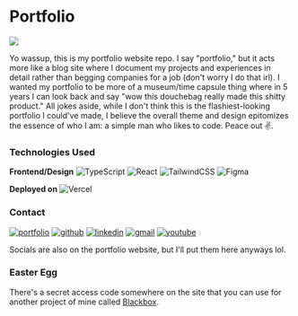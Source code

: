 # Portfolio

[![](https://img.shields.io/badge/Website-100000?style=for-the-badge&logo=&logoColor=white&labelColor=black&color=black)](https://warrenwu.vercel.app/)

Yo wassup, this is my portfolio website repo. I say "portfolio," but it acts more like a blog site where I document my projects and experiences in detail rather than begging companies for a job (don't worry I do that irl). I wanted my portfolio to be more of a museum/time capsule thing where in 5 years I can look back and say "wow this douchebag really made this shitty product." All jokes aside, while I don't think this is the flashiest-looking portfolio I could've made, I believe the overall theme and design epitomizes the essence of who I am: a simple man who likes to code. Peace out ✌️.

### Technologies Used

**Frontend/Design**
![TypeScript](https://img.shields.io/badge/typescript-%23007ACC.svg?style=for-the-badge&logo=typescript&logoColor=white) ![React](https://img.shields.io/badge/react-%2320232a.svg?style=for-the-badge&logo=react&logoColor=%2361DAFB) ![TailwindCSS](https://img.shields.io/badge/tailwindcss-%2338B2AC.svg?style=for-the-badge&logo=tailwind-css&logoColor=white) ![Figma](https://img.shields.io/badge/figma-%23F24E1E.svg?style=for-the-badge&logo=figma&logoColor=white)

**Deployed on**
![Vercel](https://img.shields.io/badge/vercel-%23000000.svg?style=for-the-badge&logo=vercel&logoColor=white)

### Contact

[![portfolio](https://img.shields.io/badge/portfolio-6D9886?style=for-the-badge&logo=icloud&logoColor=white)](https://warrenwu.vercel.app/) [![github](https://img.shields.io/badge/github-181717?style=for-the-badge&logo=github&logoColor=white)](https://github.com/WarrenWu4/) [![linkedin](https://img.shields.io/badge/linkedin-0A66C2?style=for-the-badge&logo=linkedin&logoColor=white)](https://www.linkedin.com/in/warren-wu4/) [![gmail](https://img.shields.io/badge/gmail-EA4335?style=for-the-badge&logo=gmail&logoColor=white)](https://mail.google.com/mail/?view=cm&fs=1&to=warrenweiwu04@gmail.com) [![youtube](https://img.shields.io/badge/youtube-FF0000?style=for-the-badge&logo=youtube&logoColor=white)](https://www.youtube.com/channel/UCiJosbDdPhrP3Rn3hfSBInw/)

Socials are also on the portfolio website, but I'll put them here anyways lol.

### Easter Egg

There's a secret access code somewhere on the site that you can use for another project of mine called [Blackbox](https://github.com/WarrenWu4/blackbox).
